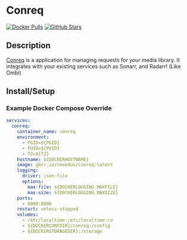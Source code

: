 # Conreq

[![Docker Pulls](https://img.shields.io/docker/pulls/roxedus/conreq?style=flat-square&color=607D8B&label=docker%20pulls&logo=docker)](https://hub.docker.com/r/roxedus/conreq)
[![GitHub Stars](https://img.shields.io/github/stars/Roxedus/docker-conreq?style=flat-square&color=607D8B&label=github%20stars&logo=github)](https://github.com/Roxedus/docker-conreq)

## Description

[Conreq](https://github.com/Archmonger/Conreq) is a application for managing requests for your media library. It integrates with your existing services such as Sonarr, and Radarr! (Like Ombi)

## Install/Setup

### Example Docker Compose Override

```yaml
services:
  conreq:
    container_name: conreq
    environment:
      - PGID=${PGID}
      - PUID=${PUID}
      - TZ=${TZ}
    hostname: ${DOCKERHOSTNAME}
    image: ghcr.io/roxedus/conreq:latest
    logging:
      driver: json-file
      options:
        max-file: ${DOCKERLOGGING_MAXFILE}
        max-size: ${DOCKERLOGGING_MAXSIZE}
    ports:
      - 8000:8000
    restart: unless-stopped
    volumes:
      - /etc/localtime:/etc/localtime:ro
      - ${DOCKERCONFDIR}/conreq:/config
      - ${DOCKERSTORAGEDIR}:/storage
```
